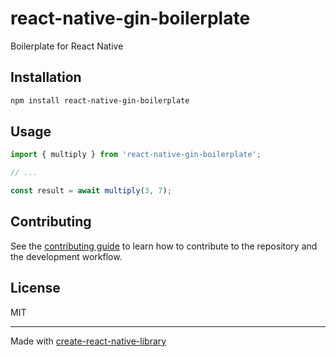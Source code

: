 # react-native-gin-boilerplate

Boilerplate for React Native

## Installation

```sh
npm install react-native-gin-boilerplate
```

## Usage

```js
import { multiply } from 'react-native-gin-boilerplate';

// ...

const result = await multiply(3, 7);
```

## Contributing

See the [contributing guide](CONTRIBUTING.md) to learn how to contribute to the repository and the development workflow.

## License

MIT

---

Made with [create-react-native-library](https://github.com/callstack/react-native-builder-bob)
